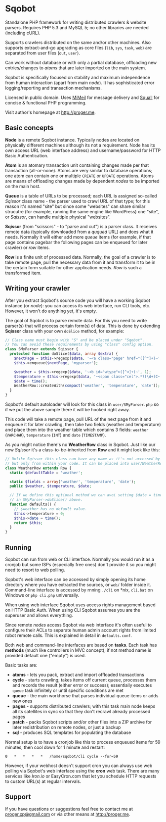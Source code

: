 # Sqobot

Standalone PHP framework for writing distributed crawlers &amp; website parsers. Requires PHP 5.3 and MySQL 5; no other libraries are needed (including cURL).

Supports crawlers distributed on the same and/or other machines. Also supports extract-and-go upgrading as core files (`lib`, `sys`, `task`, `web`) are separated from user files (`out`, `user`).

Can work without database or with only a partial database, offloading new entries/changes to _atoms_ that are later imported on the main system.

Sqobot is specifically focused on stability and maximum independence from human interaction (apart from main _node_). It has sophisticated error logging/reporting and transaction mechanisms.

Licensed in public domain. Uses [MiMeil](https://github.com/ProgerXP/MiMeil) for message delivery and [Squall](https://github.com/ProgerXP/Squall) for concise & functional PHP programming.

Visit author's homepage at http://proger.me.

## Basic concepts

**Node** is a remote Sqobot instance. Typically nodes are located on physically different machines although its not a requirement. Node has its own access URL (web interface address) and username/password for HTTP Basic Authentication.

**Atom** is an atomary transaction unit containing changes made per that transaction (all-or-none). Atoms are very similar to database operations; one atom can contain one or multiple `CREATE` or `UPDATE` operations. Atoms are means of offloading changes made by dependent _nodes_ to be imported on the main host.

**Queue** is a table of URLs to be processed; each URL is assigned so-called _Sqissor_ class name - the parser used to crawl URL of that type; for this reason it's named "site" but since some "websites" can share similar strucutre (for example, running the same engine like WordPress) one "site", or _Sqissor_, can handle multiple physical "websites".

**Sqissor** (from "scissors" - to "parse and cut") is a parser class. It receives remote data (typically downloaded from a _ququed_ URL) and does what it needs. Normally it will either add more _queue_ items (for example, if that page contains pagebar the following pages can be enqueued for later crawler) or _row_ items.

**Row** is a finite unit of processed data. Normally, the goal of a crawler is to take remote page, pull the necessary data from it and transform it to be in the certain form suitable for other application needs. _Row_ is such a transformed item.

## Writing your crawler

After you extract Sqobot's source code you will have a working Sqobot instance (or _node_): you can access its web interface, run CLI tools, etc. However, it won't do anything yet, it's empty.

The goal of Sqobot is to parse remote data. For this you need to write parser(s) that will process certain form(s) of data. This is done by extending **Sqissor** class with your own `doSlice` method, for example:
```PHP
// Class name must begin with "S" and be placed under "Sqobot".
// You can avoid these requirements by using "class" config option.
class SMyParser extends Sqissor {
  protected function doSlice($data, array $extra) {
    $nextPage = $this->regexp($data, '~<a class="page" href="([^"]+)~', 1);
    $this->enqueue($nextPage, 'myparser');

    $weather = $this->regexp($data, '~<b id="wtype">([^<]+)~', 1);
    $temperature = $this->regexp($data, '~<span class="cel">.*?(\d+)C~', 1);
    $date = time();
    WeatherRow::createWith(compact('weather', 'temperature', 'date'));
  }
}
```

Sqobot's default autoloader will look for this class in `user/SMyParser.php` so if we put the above sample there it will be hooked right away.

This code will take a remote page, pull URL of the next page from it and enqueue it for later crawling, then take two fields (weather and temperature) and place them into the weather table which contains 3 fields: `weather` (`VARCHAR`), `temperature` (`INT`) and `date` (`TIMESTAMP`).

As you might notice there's no **WeatherRow** class in Sqobot. Just like our new _Sqissor_ it's a class-to-be-inherited from **Row** and it might look like this:
```PHP
// Unlike Sqissor this class can have any name as it's not accessed by Sqobot core
// but only from within your code. It can be placed into user/WeatherRow.php.
class WeatherRow extends Row {
  static $defaultTable = 'weather';

  static $fields = array('weather', 'temperature', 'date');
  public $weather, $temperature, $date;

  // If we define this optional method we can avoi setting $date = time()
  // in SMyParser->doSlice() above.
  function defaults() {
    // $weather has no default value.
    $this->temperature = 0;
    $this->date = time();
    return $this;
  }
}
```

## Running

Sqobot can run from web or CLI interface. Normally you would run it as a cronjob but some ISPs (especially free ones) don't provide it so you might need to resort to web polling.

Sqobot's web interface can be accessed by simply opening its home directory where you have extracted the sources, or `web/` folder inside it. Command-line interface is accessed by rnning `./cli` on *nix, `cli.bat` on Windows or `php cli.php` universally.

When using web interface Sqobot uses access rights management based on HTTP Basic Auth. When using CLI Sqobot assumes you are the superuser and allows everything.

Since remote _nodes_ access Sqobot via web interface it's often useful to configure their ACLs to separate human admin account rights from limited robot remote calls. This is explained in detail in `defaults.conf`.

Both web and command-line interfaces are based on **tasks**. Each task has **methods** (much like controllers in MVC concept); if not method name is provided default one ("empty") is used.

Basic tasks are:
* **atoms** - lets you pack, extract and import offloaded transactions
* **cycle** - starts crawling; takes items off current queue, processes them and records the result (either error or success); essentially executes `queue` task infinitely or until specific conditions are met
* **queue** - the main workhorse that parses individual queue items or adds new ones
* **pages** - supports distributed crawlers; with this task main node keeps all its satellites in sync so that they don't recrawl already processed pages
* **patch** - packs Sqobot scripts and/or other files into a ZIP archive for later redistribution on remote nodes, or just a backup
* **sql** - produces SQL templates for populating the database

Normal setup is to have a cronjob like this to process enqueued items for 59 minutes, then cool down for 1 minute and restart:
```
0   *   *   *   *   /home/sqobot/cli cycle --for=59
```

However, if your webhost doesn't support cron you can always use web polling via Sqobot's web interface using the **cron** web task. There are many services like *Iron.io* or EasyCron.com that let you schedule HTTP requests to custom URL(s) at regular intervals.

## Support

If you have questions or suggestions feel free to contact me at proger.xp@gmail.com or via other means at http://proger.me.
